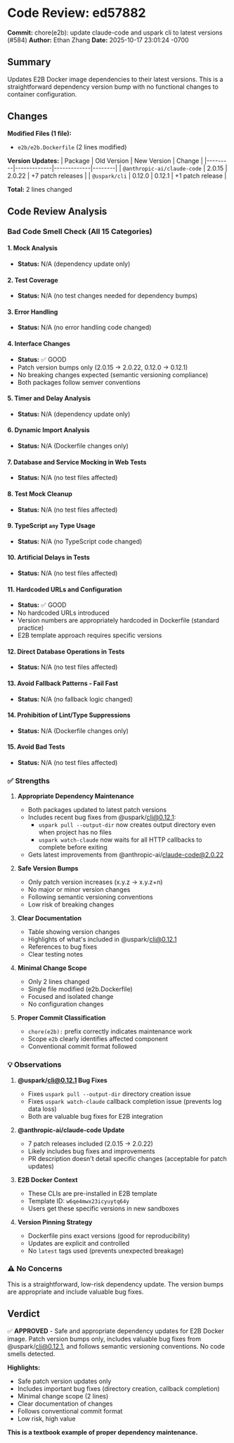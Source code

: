 # Code Review: ed57882

**Commit:** chore(e2b): update claude-code and uspark cli to latest versions (#584)
**Author:** Ethan Zhang
**Date:** 2025-10-17 23:01:24 -0700

## Summary

Updates E2B Docker image dependencies to their latest versions. This is a straightforward dependency version bump with no functional changes to container configuration.

## Changes

**Modified Files (1 file):**
- `e2b/e2b.Dockerfile` (2 lines modified)

**Version Updates:**
| Package | Old Version | New Version | Change |
|---------|-------------|-------------|--------|
| `@anthropic-ai/claude-code` | 2.0.15 | 2.0.22 | +7 patch releases |
| `@uspark/cli` | 0.12.0 | 0.12.1 | +1 patch release |

**Total:** 2 lines changed

## Code Review Analysis

### Bad Code Smell Check (All 15 Categories)

#### 1. Mock Analysis
- **Status:** N/A (dependency update only)

#### 2. Test Coverage
- **Status:** N/A (no test changes needed for dependency bumps)

#### 3. Error Handling
- **Status:** N/A (no error handling code changed)

#### 4. Interface Changes
- **Status:** ✅ GOOD
- Patch version bumps only (2.0.15 → 2.0.22, 0.12.0 → 0.12.1)
- No breaking changes expected (semantic versioning compliance)
- Both packages follow semver conventions

#### 5. Timer and Delay Analysis
- **Status:** N/A (dependency update only)

#### 6. Dynamic Import Analysis
- **Status:** N/A (Dockerfile changes only)

#### 7. Database and Service Mocking in Web Tests
- **Status:** N/A (no test files affected)

#### 8. Test Mock Cleanup
- **Status:** N/A (no test files affected)

#### 9. TypeScript `any` Type Usage
- **Status:** N/A (no TypeScript code changed)

#### 10. Artificial Delays in Tests
- **Status:** N/A (no test files affected)

#### 11. Hardcoded URLs and Configuration
- **Status:** ✅ GOOD
- No hardcoded URLs introduced
- Version numbers are appropriately hardcoded in Dockerfile (standard practice)
- E2B template approach requires specific versions

#### 12. Direct Database Operations in Tests
- **Status:** N/A (no test files affected)

#### 13. Avoid Fallback Patterns - Fail Fast
- **Status:** N/A (no fallback logic changed)

#### 14. Prohibition of Lint/Type Suppressions
- **Status:** N/A (Dockerfile changes only)

#### 15. Avoid Bad Tests
- **Status:** N/A (no test files affected)

### ✅ Strengths

1. **Appropriate Dependency Maintenance**
   - Both packages updated to latest patch versions
   - Includes recent bug fixes from @uspark/cli@0.12.1:
     - `uspark pull --output-dir` now creates output directory even when project has no files
     - `uspark watch-claude` now waits for all HTTP callbacks to complete before exiting
   - Gets latest improvements from @anthropic-ai/claude-code@2.0.22

2. **Safe Version Bumps**
   - Only patch version increases (x.y.z → x.y.z+n)
   - No major or minor version changes
   - Following semantic versioning conventions
   - Low risk of breaking changes

3. **Clear Documentation**
   - Table showing version changes
   - Highlights of what's included in @uspark/cli@0.12.1
   - References to bug fixes
   - Clear testing notes

4. **Minimal Change Scope**
   - Only 2 lines changed
   - Single file modified (e2b.Dockerfile)
   - Focused and isolated change
   - No configuration changes

5. **Proper Commit Classification**
   - `chore(e2b):` prefix correctly indicates maintenance work
   - Scope `e2b` clearly identifies affected component
   - Conventional commit format followed

### 💡 Observations

1. **@uspark/cli@0.12.1 Bug Fixes**
   - Fixes `uspark pull --output-dir` directory creation issue
   - Fixes `uspark watch-claude` callback completion issue (prevents log data loss)
   - Both are valuable bug fixes for E2B integration

2. **@anthropic-ai/claude-code Update**
   - 7 patch releases included (2.0.15 → 2.0.22)
   - Likely includes bug fixes and improvements
   - PR description doesn't detail specific changes (acceptable for patch updates)

3. **E2B Docker Context**
   - These CLIs are pre-installed in E2B template
   - Template ID: `w6qe4mwx23icyuytq64y`
   - Users get these specific versions in new sandboxes

4. **Version Pinning Strategy**
   - Dockerfile pins exact versions (good for reproducibility)
   - Updates are explicit and controlled
   - No `latest` tags used (prevents unexpected breakage)

### ⚠️ No Concerns

This is a straightforward, low-risk dependency update. The version bumps are appropriate and include valuable bug fixes.

## Verdict

✅ **APPROVED** - Safe and appropriate dependency updates for E2B Docker image. Patch version bumps only, includes valuable bug fixes from @uspark/cli@0.12.1, and follows semantic versioning conventions. No code smells detected.

**Highlights:**
- Safe patch version updates only
- Includes important bug fixes (directory creation, callback completion)
- Minimal change scope (2 lines)
- Clear documentation of changes
- Follows conventional commit format
- Low risk, high value

**This is a textbook example of proper dependency maintenance.**
